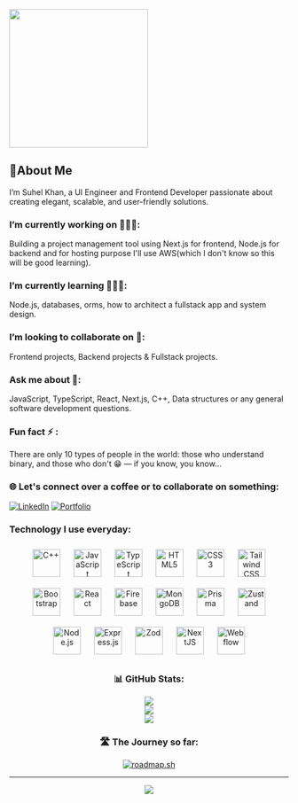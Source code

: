 <img align="center" height="250" src="https://cdn.jsdelivr.net/gh/Suhelkhan12/Suhelkhan12@main/Images/suhel.png"/>

## 👋About Me
I’m Suhel Khan, a UI Engineer and Frontend Developer passionate about creating elegant, scalable, and user-friendly solutions.

### I’m currently working on 🧑🏻‍💻:
Building a project management tool using Next.js for frontend, Node.js for backend and for hosting purpose I'll use AWS(which I don't know so this will be good learning).

### I’m currently learning 🙇🏻‍♂️:
Node.js, databases, orms, how to architect a fullstack app and system design.

### I’m looking to collaborate on 👯:
Frontend projects, Backend projects & Fullstack projects.

### Ask me about 💬:
JavaScript, TypeScript, React, Next.js, C++, Data structures or any general software development questions.

### Fun fact ⚡ :
There are only 10 types of people in the world: those who understand binary, and those who don't 😁 — if you know, you know...


### 🌐 Let's connect over a coffee or to collaborate on something:
[![LinkedIn](https://img.shields.io/badge/LinkedIn-%230077B5.svg?logo=linkedin&logoColor=white)](https://linkedin.com/in/suhel-khan-925aa222a) 
[![Portfolio](https://img.shields.io/badge/Portfolio-%23000000.svg?logo=firefox&logoColor=white)](https://suhelkhan.com)


### Technology I use everyday:
<div align="center">  
<a href="https://www.cplusplus.com/" target="_blank"><img style="margin: 10px" src="https://profilinator.rishav.dev/skills-assets/cplusplus-original.svg" alt="C++" height="50" /></a>  
<a href="https://www.javascript.com/" target="_blank"><img style="margin: 10px" src="https://profilinator.rishav.dev/skills-assets/javascript-original.svg" alt="JavaScript" height="50" /></a>  
<a href="https://www.typescriptlang.org/" target="_blank"><img style="margin: 10px" src="https://profilinator.rishav.dev/skills-assets/typescript-original.svg" alt="TypeScript" height="50" /></a>  
<a href="https://en.wikipedia.org/wiki/HTML5" target="_blank"><img style="margin: 10px" src="https://profilinator.rishav.dev/skills-assets/html5-original-wordmark.svg" alt="HTML5" height="50" /></a>  
<a href="https://www.w3schools.com/css/" target="_blank"><img style="margin: 10px" src="https://profilinator.rishav.dev/skills-assets/css3-original-wordmark.svg" alt="CSS3" height="50" /></a>  
<a href="https://www.tailwindcss.com/" target="_blank"><img style="margin: 10px" src="https://profilinator.rishav.dev/skills-assets/tailwindcss.svg" alt="Tailwind CSS" height="50" /></a>  
<a href="https://getbootstrap.com/docs/3.4/javascript/" target="_blank"><img style="margin: 10px" src="https://profilinator.rishav.dev/skills-assets/bootstrap-plain.svg" alt="Bootstrap" height="50" /></a>  
<a href="https://reactjs.org/" target="_blank"><img style="margin: 10px" src="https://profilinator.rishav.dev/skills-assets/react-original-wordmark.svg" alt="React" height="50" /></a>  
<a href="https://firebase.google.com/" target="_blank"><img style="margin: 10px" src="https://profilinator.rishav.dev/skills-assets/firebase.png" alt="Firebase" height="50" /></a>  
<a href="https://www.mongodb.com/" target="_blank"><img style="margin: 10px" src="https://profilinator.rishav.dev/skills-assets/mongodb-original-wordmark.svg" alt="MongoDB" height="50" /></a>  
<a href="https://www.prisma.io/" target="_blank"><img style="margin: 10px" src="https://profilinator.rishav.dev/skills-assets/prisma.png" alt="Prisma" height="50" /></a>  
<a href="[https://www.prisma.io/](https://zustand.docs.pmnd.rs/getting-started/introduction)" target="_blank"><img style="margin: 10px" src="https://www.suhelkhan.com/tech/Zustand.svg" alt="Zustand" height="50" /></a>  
<a href="https://nodejs.org/" target="_blank"><img style="margin: 10px" src="https://profilinator.rishav.dev/skills-assets/nodejs-original-wordmark.svg" alt="Node.js" height="50" /></a>  
<a href="https://expressjs.com/" target="_blank"><img style="margin: 10px" src="https://www.suhelkhan.com/_next/image?url=%2Ftech%2Fexpress-new.png&w=256&q=75" alt="Express.js" height="50" /></a>
<a href="https://zod.dev/ " target="_blank"><img style="margin: 10px" src="https://www.suhelkhan.com/tech/Zod.svg" alt="Zod" height="50" /></a>  
<a href="https://nextjs.org/" target="_blank"><img style="margin: 10px" src="https://profilinator.rishav.dev/skills-assets/nextjs.png" alt="NextJS" height="50" /></a>
<a href="https://webflow.com/" target="_blank"><img style="margin: 10px" src="https://www.suhelkhan.com/_next/image?url=%2Ftech%2Fwebflow.png&w=256&q=75" alt="Webflow" height="50" /></a>
</div>

<div align="center">

<!-- GitHub Stats -->
<div>
  
### 📊 GitHub Stats:
![](https://github-readme-stats.vercel.app/api?username=Suhelkhan12&theme=dark&hide_border=false&include_all_commits=false&count_private=false)<br/>
![](https://github-readme-streak-stats.herokuapp.com/?user=Suhelkhan12&theme=dark&hide_border=false)<br/>
![](https://github-readme-stats.vercel.app/api/top-langs/?username=Suhelkhan12&theme=dark&hide_border=false&include_all_commits=false&count_private=false&layout=compact)

</div>

<!-- Journey -->
<div>

### 🛣️ The Journey so far:
[![roadmap.sh](https://roadmap.sh/card/tall/658c2e6bc731b7cdc7b2375d?variant=dark)](https://roadmap.sh)

---
[![](https://visitcount.itsvg.in/api?id=Suhelkhan12&icon=1&color=1)](https://visitcount.itsvg.in)

</div>

</div>


